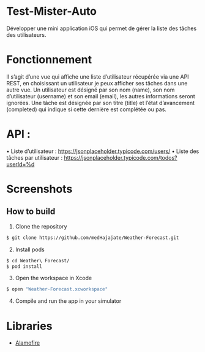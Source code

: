 # Test-Mister-Auto
Développer une mini application iOS qui permet de gérer la liste des tâches des utilisateurs. 

# Fonctionnement
Il s’agit d’une vue qui affiche une liste d’utilisateur récupérée via une API REST, en choisissant un
utilisateur je peux afficher ses tâches dans une autre vue.
Un utilisateur est désigné par son nom (name), son nom d’utilisateur (username) et son email
(email), les autres informations seront ignorées.
Une tâche est désignée par son titre (title) et l’état d’avancement (completed) qui indique si cette
dernière est complétée ou pas.

# API :
• Liste d’utilisateur : https://jsonplaceholder.typicode.com/users/
• Liste des tâches par utilisateur : https://jsonplaceholder.typicode.com/todos?userId=%d 

# Screenshots

## How to build

1) Clone the repository

```bash
$ git clone https://github.com/medHajajate/Weather-Forecast.git
```

2) Install pods

```bash
$ cd Weather\ Forecast/
$ pod install
```

3) Open the workspace in Xcode

```bash
$ open "Weather-Forecast.xcworkspace"
```
 
4) Compile and run the app in your simulator

# Libraries

* [Alamofire](https://github.com/Alamofire/Alamofire5)
